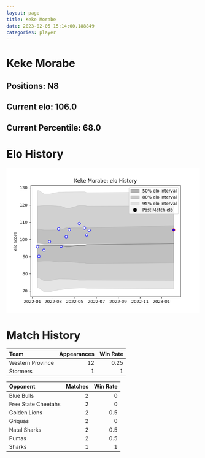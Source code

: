 ```yaml
---  
layout: page  
title: Keke Morabe  
date: 2023-02-05 15:14:00.188849  
categories: player  
---
```

# Keke Morabe

## Positions: N8

## Current elo: 106.0

## Current Percentile: 68.0

# Elo History


![elo history](history_KekeMorabe.png)
# Match History


| Team             |   Appearances |   Win Rate |
|:-----------------|--------------:|-----------:|
| Western Province |            12 |       0.25 |
| Stormers         |             1 |       1    |

| Opponent            |   Matches |   Win Rate |
|:--------------------|----------:|-----------:|
| Blue Bulls          |         2 |        0   |
| Free State Cheetahs |         2 |        0   |
| Golden Lions        |         2 |        0.5 |
| Griquas             |         2 |        0   |
| Natal Sharks        |         2 |        0.5 |
| Pumas               |         2 |        0.5 |
| Sharks              |         1 |        1   |